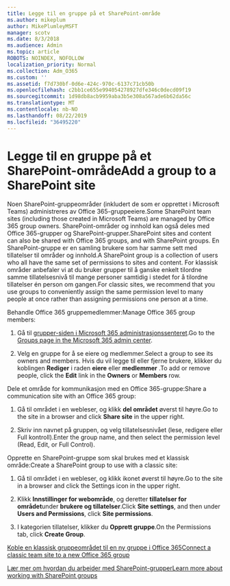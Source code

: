 ```yaml
---
title: Legge til en gruppe på et SharePoint-område
ms.author: mikeplum
author: MikePlumleyMSFT
manager: scotv
ms.date: 8/3/2018
ms.audience: Admin
ms.topic: article
ROBOTS: NOINDEX, NOFOLLOW
localization_priority: Normal
ms.collection: Adm_O365
ms.custom: ''
ms.assetid: f7d730bf-0d6e-424c-970c-6137c71cb50b
ms.openlocfilehash: c2bb1ce655e994054278927dfe346c0decd09f19
ms.sourcegitcommit: 1d98db8acb9959aba3b5e308a567ade6b62da56c
ms.translationtype: MT
ms.contentlocale: nb-NO
ms.lasthandoff: 08/22/2019
ms.locfileid: "36495220"
---
```

# <a name="add-a-group-to-a-sharepoint-site"></a><span data-ttu-id="13891-102">Legge til en gruppe på et SharePoint-område</span><span class="sxs-lookup"><span data-stu-id="13891-102">Add a group to a SharePoint site</span></span>

<span data-ttu-id="13891-103">Noen SharePoint-gruppeområder (inkludert de som er opprettet i Microsoft Teams) administreres av Office 365-gruppeeiere.</span><span class="sxs-lookup"><span data-stu-id="13891-103">Some SharePoint team sites (including those created in Microsoft Teams) are managed by Office 365 group owners.</span></span> <span data-ttu-id="13891-104">SharePoint-områder og innhold kan også deles med Office 365-grupper og SharePoint-grupper.</span><span class="sxs-lookup"><span data-stu-id="13891-104">SharePoint sites and content can also be shared with Office 365 groups, and with SharePoint groups.</span></span> <span data-ttu-id="13891-105">En SharePoint-gruppe er en samling brukere som har samme sett med tillatelser til områder og innhold.</span><span class="sxs-lookup"><span data-stu-id="13891-105">A SharePoint group is a collection of users who all have the same set of permissions to sites and content.</span></span> <span data-ttu-id="13891-106">For klassisk områder anbefaler vi at du bruker grupper til å ganske enkelt tilordne samme tillatelsesnivå til mange personer samtidig i stedet for å tilordne tillatelser én person om gangen.</span><span class="sxs-lookup"><span data-stu-id="13891-106">For classic sites, we recommend that you use groups to conveniently assign the same permission level to many people at once rather than assigning permissions one person at a time.</span></span>
  
<span data-ttu-id="13891-107">Behandle Office 365 gruppemedlemmer:</span><span class="sxs-lookup"><span data-stu-id="13891-107">Manage Office 365 group members:</span></span>
  
1. <span data-ttu-id="13891-108">Gå til [grupper-siden i Microsoft 365 administrasjonssenteret](https://portal.office.com/adminportal/home#/groups).</span><span class="sxs-lookup"><span data-stu-id="13891-108">Go to the [Groups page in the Microsoft 365 admin center](https://portal.office.com/adminportal/home#/groups).</span></span>
    
2. <span data-ttu-id="13891-109">Velg en gruppe for å se eiere og medlemmer.</span><span class="sxs-lookup"><span data-stu-id="13891-109">Select a group to see its owners and members.</span></span> <span data-ttu-id="13891-110">Hvis du vil legge til eller fjerne brukere, klikker du koblingen **Rediger** i raden **eiere** eller **medlemmer** .</span><span class="sxs-lookup"><span data-stu-id="13891-110">To add or remove people, click the **Edit** link in the **Owners** or **Members** row.</span></span> 
    
<span data-ttu-id="13891-111">Dele et område for kommunikasjon med en Office 365-gruppe:</span><span class="sxs-lookup"><span data-stu-id="13891-111">Share a communication site with an Office 365 group:</span></span>
  
1. <span data-ttu-id="13891-112">Gå til området i en webleser, og klikk **del området** øverst til høyre.</span><span class="sxs-lookup"><span data-stu-id="13891-112">Go to the site in a browser and click **Share site** in the upper right.</span></span> 
    
2. <span data-ttu-id="13891-113">Skriv inn navnet på gruppen, og velg tillatelsesnivået (lese, redigere eller Full kontroll).</span><span class="sxs-lookup"><span data-stu-id="13891-113">Enter the group name, and then select the permission level (Read, Edit, or Full Control).</span></span>
    
<span data-ttu-id="13891-114">Opprette en SharePoint-gruppe som skal brukes med et klassisk område:</span><span class="sxs-lookup"><span data-stu-id="13891-114">Create a SharePoint group to use with a classic site:</span></span>
  
1. <span data-ttu-id="13891-115">Gå til området i en webleser, og klikk ikonet øverst til høyre.</span><span class="sxs-lookup"><span data-stu-id="13891-115">Go to the site in a browser and click the Settings icon in the upper right.</span></span>
    
2. <span data-ttu-id="13891-116">Klikk **Innstillinger for webområde**, og deretter **tillatelser for området**under **brukere og tillatelser**.</span><span class="sxs-lookup"><span data-stu-id="13891-116">Click **Site settings**, and then under **Users and Permissions**, click **Site permissions**.</span></span>
    
3. <span data-ttu-id="13891-117">I kategorien tillatelser, klikker du **Opprett gruppe**.</span><span class="sxs-lookup"><span data-stu-id="13891-117">On the Permissions tab, click **Create Group**.</span></span>
    
[<span data-ttu-id="13891-118">Koble en klassisk gruppeområdet til en ny gruppe i Office 365</span><span class="sxs-lookup"><span data-stu-id="13891-118">Connect a classic team site to a new Office 365 group</span></span>](https://go.microsoft.com/fwlink/?linkid=2008654)
  
[<span data-ttu-id="13891-119">Lær mer om hvordan du arbeider med SharePoint-grupper</span><span class="sxs-lookup"><span data-stu-id="13891-119">Learn more about working with SharePoint groups</span></span>](https://go.microsoft.com/fwlink/?linkid=874658)
  

